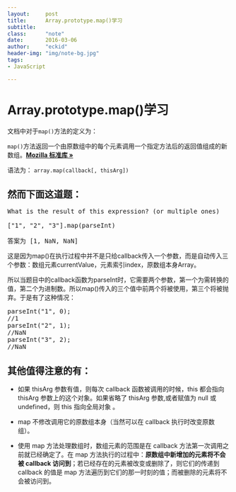```yaml
---
layout:     post
title:      Array.prototype.map()学习
subtitle:   
class:		"note"
date:       2016-03-06
author:     "eckid"
header-img: "img/note-bg.jpg"
tags:
- JavaScript

---
```


# Array.prototype.map()学习

文档中对于` map() `方法的定义为：

` map() `方法返回一个由原数组中的每个元素调用一个指定方法后的返回值组成的新数组。**[Mozilla 标准库 »](https://developer.mozilla.org/zh-CN/docs/Web/JavaScript/Reference/Global_Objects/Array/map)**

语法为：
` array.map(callback[, thisArg]) `


## 然而下面这道题：

<pre>
What is the result of this expression? (or multiple ones)

["1", "2", "3"].map(parseInt)

答案为 [1, NaN, NaN]
</pre>

这是因为map()在执行过程中并不是只给callback传入一个参数，而是自动传入三个参数：数组元素currentValue，元素索引index，原数组本身Array。

所以当题目中的callback函数为parseInt时，它需要两个参数，第一个为需转换的值，第二个为进制数。所以map()传入的三个值中前两个将被使用，第三个将被抛弃。于是有了这种情况：
<pre>
parseInt("1", 0);
//1
parseInt("2", 1);
//NaN
parseInt("3", 2);
//NaN
</pre>

## 其他值得注意的有：

* 如果 thisArg 参数有值，则每次 callback 函数被调用的时候，this 都会指向 thisArg 参数上的这个对象。如果省略了 thisArg 参数,或者赋值为 null 或 undefined，则 this 指向全局对象 。

* map 不修改调用它的原数组本身（当然可以在 callback 执行时改变原数组）。

* 使用 map 方法处理数组时，数组元素的范围是在 callback 方法第一次调用之前就已经确定了。在 map 方法执行的过程中：**原数组中新增加的元素将不会被 callback 访问到**；若已经存在的元素被改变或删除了，则它们的传递到 callback 的值是 map 方法遍历到它们的那一时刻的值；而被删除的元素将不会被访问到。

